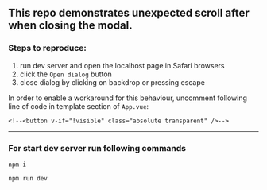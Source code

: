 ## This repo demonstrates unexpected scroll after when closing the modal.
### Steps to reproduce:
1. run dev server and open the localhost page in Safari browsers
2. click the `Open dialog` button
3. close dialog by clicking on backdrop or pressing escape

In order to enable a workaround for this behaviour, uncomment following line of code in template section of `App.vue`:
``` 
<!--<button v-if="!visible" class="absolute transparent" />-->
```
---
### For start dev server run following commands
```
npm i
```
```
npm run dev
```
